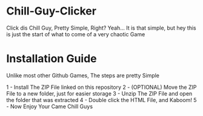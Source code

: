 # Chill-Guy-Clicker
Click dis Chill Guy, Pretty Simple, Right?
Yeah... It is that simple, but hey this is just the start of what to come of a very chaotic Game

# Installation Guide
Unlike most other Github Games, The steps are pretty Simple

1 - Install The ZIP File linked on this repository
2 - (OPTIONAL) Move the ZIP File to a new folder, just for easier storage
3 - Unzip The ZIP File and open the folder that was extracted
4 - Double click the HTML File, and Kaboom!
5 - Now Enjoy Your Came Chill Guys
